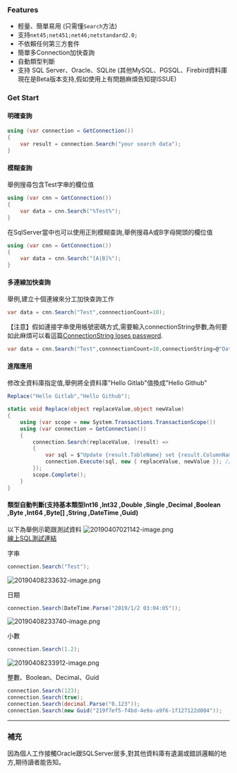 ### Features
- 輕量、簡單易用 (只需懂`Search`方法)
- 支持`net45;net451;net46;netstandard2.0;`
- 不依賴任何第三方套件
- 簡單多Connection加快查詢
- 自動類型判斷
- 支持 SQL Server、Oracle、SQLite (其他MySQL、PGSQL、Firebird資料庫現在是Beta版本支持,假如使用上有問題麻煩告知提ISSUE)


### Get Start

#### 明確查詢

```C#
using (var connection = GetConnection())
{
    var result = connection.Search("your search data");
}
```

#### 模糊查詢

舉例搜尋包含Test字串的欄位值
```C#
using (var cnn = GetConnection())
{
    var data = cnn.Search("%Test%");
}
```

在SqlServer當中也可以使用正則模糊查詢,舉例搜尋A或B字母開頭的欄位值
```C#
using (var cnn = GetConnection())
{
    var data = cnn.Search("[A|B]%");
}
```

#### 多連線加快查詢

舉例,建立十個連線來分工加快查詢工作
```C#
var data = cnn.Search("Test",connnectionCount=10);
```

【注意】假如連接字串使用帳號密碼方式,需要輸入connectionString參數,為何要如此麻煩可以看這篇[ConnectionString loses password](https://stackoverflow.com/questions/12467335/connectionstring-loses-password-after-connection-open).
```C#
var data = cnn.Search("Test",connnectionCount=10,connectionString=@"Data Source=192.168.1.1;User ID=sa;Password=123456;Initial Catalog=master;");
```


#### 進階應用

修改全資料庫指定值,舉例將全資料庫"Hello Gitlab"值換成"Hello Github"
```C#
Replace("Hello Gitlab","Hello Github");

static void Replace(object replaceValue,object newValue)
{
    using (var scope = new System.Transactions.TransactionScope())
    using (var connection = GetConnection())
    {
        connection.Search(replaceValue, (result) =>
        {
            var sql = $"Update {result.TableName} set {result.ColumnName} = @newValue where {result.ColumnName} = @replaceValue";
            connection.Execute(sql, new { replaceValue, newValue }); //Using Dapper ORM
        });
        scope.Complete();
    }
}
```

#### 類型自動判斷(支持基本類型Int16 ,Int32 ,Double ,Single ,Decimal ,Boolean ,Byte ,Int64 ,Byte[] ,String ,DateTime ,Guid)

以下為舉例示範跟測試資料
![20190407021142-image.png](https://raw.githubusercontent.com/shps951023/ImageHosting/master/img/20190407021142-image.png)  
[線上SQL測試連結](https://dbfiddle.uk/?rdbms=sqlserver_2017&fiddle=ab6b46621f057907349ecd3df14d3f5c)

字串
```C#
connection.Search("Test");
```
![20190408233632-image.png](https://raw.githubusercontent.com/shps951023/ImageHosting/master/img/20190408233632-image.png)

日期
```C#
connection.Search(DateTime.Parse("2019/1/2 03:04:05"));
```
![20190408233740-image.png](https://raw.githubusercontent.com/shps951023/ImageHosting/master/img/20190408233740-image.png)

小數
```C#
connection.Search(1.2);
```
![20190408233912-image.png](https://raw.githubusercontent.com/shps951023/ImageHosting/master/img/20190408233912-image.png)

整數、Boolean、Decimal、Guid
```C#
connection.Search(123);
connection.Search(true);
connection.Search(decimal.Parse("0.123"));
connection.Search(new Guid("219f7ef5-f4bd-4e9a-a9f6-1f127122d004"));
```


<!--
> 問題: 為何不使用Stored Procedure來撰寫就好?  

回答: 
主要幾個原因
1. C#撰寫可以使用`多連線非同步`執行提升速度,傳統方式查詢從頭到尾都只使用一個連線來處理
    這樣導致所有動作都要等待前一個動作完成,導致整體查詢時間延長。
    所以在DBSearch提供自訂義連線數,可以建立N個連線幫忙快速處理查詢。
2. 可以使用強型別Func來自定義處理資料邏輯,像是前面替換全資料庫特定值例子
-->

---

### 補充

因為個人工作接觸Oracle跟SQLServer居多,對其他資料庫有遺漏或錯誤邏輯的地方,期待讀者能告知。







